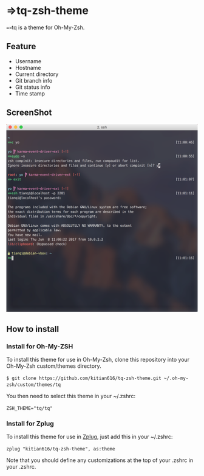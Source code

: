 # =>tq-zsh-theme

`=>`tq is a theme for Oh-My-Zsh.

## Feature

- Username
- Hostname
- Current directory
- Git branch info
- Git status info
- Time stamp

## ScreenShot

![Screenshot](https://github.com/kitian616/tq-zsh-theme/blob/master/Screenshot.png?raw=true)

## How to install

### Install for Oh-My-ZSH

To install this theme for use in Oh-My-Zsh, clone this repository into your Oh-My-Zsh custom/themes directory.

`$ git clone https://github.com/kitian616/tq-zsh-theme.git ~/.oh-my-zsh/custom/themes/tq`

You then need to select this theme in your ~/.zshrc:

`ZSH_THEME="tq/tq"`

### Install for Zplug

To install this theme for use in [Zplug](https://github.com/zplug/zplug), just add this in your ~/.zshrc:

`zplug "kitian616/tq-zsh-theme", as:theme`

Note that you should define any customizations at the top of your .zshrc in your .zshrc.


